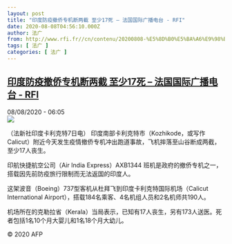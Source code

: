 ```yaml
---
layout: post
title: "印度防疫撤侨专机断两截 至少17死 – 法国国际广播电台 - RFI"
date: 2020-08-08T04:56:10.000Z
author: 法广
from: http://www.rfi.fr//cn/contenu/20200808-%E5%8D%B0%E5%BA%A6%E9%98%B2%E7%96%AB%E6%92%A4%E4%BE%A8%E4%B8%93%E6%9C%BA%E6%96%AD%E4%B8%A4%E6%88%AA-%E8%87%B3%E5%B0%9117%E6%AD%BB
tags: [ 法广 ]
categories: [ 法广 ]
---
```

<!--1596862570000-->
[印度防疫撤侨专机断两截 至少17死 – 法国国际广播电台 - RFI](http://www.rfi.fr//cn/contenu/20200808-%E5%8D%B0%E5%BA%A6%E9%98%B2%E7%96%AB%E6%92%A4%E4%BE%A8%E4%B8%93%E6%9C%BA%E6%96%AD%E4%B8%A4%E6%88%AA-%E8%87%B3%E5%B0%9117%E6%AD%BB)
------

<div>
<div>08/08/2020 - 06:05</div><img src="https://s.rfi.fr/media/display/578e1c98-d931-11ea-acbd-005056bf87d6/w:310/p:16x9/int0003b.200808120503.jpg"><div class="t-content__body u-clearfix"><div class="m-interstitial"></div><p>（法新社印度卡利克特7日电）    印度南部卡利克特市（Kozhikode，或写作Calicut）附近今天发生疫情撤侨专机冲出跑道事故，飞机摔落至山谷断成两截，至少17人丧生。</p><p>    印航快捷航空公司（Air India Express）AXB1344 班机是政府的撤侨专机之一，搭载因先前防疫旅行限制而无法返国的印度人。</p><p>    这架波音（Boeing）737型客机从杜拜飞到印度卡利克特国际机场（Calicut International Airport），搭载184名乘客、4名机组人员和2名机师共190人。</p><p>    机场所在的克勒拉省（Kerala）当局表示，已知有17人丧生，另有173人送医。死者包括1名10个月大婴儿和1名18个月大幼儿。</p><p class="t-copyright">© 2020 AFP</p>        </div>
</div>
